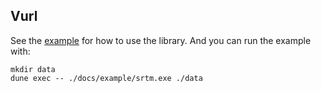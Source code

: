 ## Vurl

See the [example](./docs/example/srtm.ml) for how to use the library. And you can run
the example with:

```
mkdir data
dune exec -- ./docs/example/srtm.exe ./data
```

